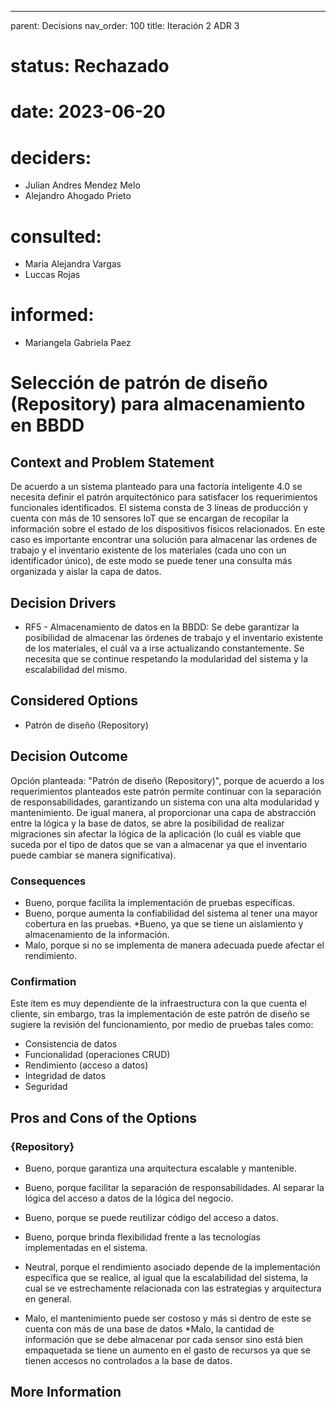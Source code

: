 ---
parent: Decisions
nav_order: 100
title: Iteración 2 ADR 3

# status: Rechazado 
# date: 2023-06-20
# deciders: 
  * Julian Andres Mendez Melo
  * Alejandro Ahogado Prieto 
# consulted: 
  * Maria Alejandra Vargas
  * Luccas Rojas
# informed:
  * Mariangela Gabriela Paez

# Selección de patrón de diseño (Repository) para almacenamiento en BBDD

## Context and Problem Statement

De acuerdo a un sistema planteado para una factoría inteligente 4.0 se necesita definir el patrón arquitectónico para satisfacer los requerimientos funcionales identificados. El sistema consta de 3 líneas de producción y cuenta con más de 10 sensores IoT que se encargan de recopilar la información sobre el estado de los dispositivos físicos relacionados. 
En este caso es importante encontrar una solución para almacenar las ordenes de trabajo y el inventario existente de los materiales (cada uno con un identificador único), de este modo se puede tener una consulta más organizada y aislar la capa de datos. 

## Decision Drivers

* RF5 - Almacenamiento de datos en la BBDD: Se debe garantizar la posibilidad de almacenar las órdenes de trabajo y el inventario existente de los materiales, el cuál va a irse actualizando constantemente. Se necesita que se continue respetando la modularidad del sistema y la escalabilidad del mismo. 

## Considered Options

* Patrón de diseño (Repository)

## Decision Outcome

Opción planteada: "Patrón de diseño (Repository)", porque de acuerdo a los requerimientos planteados este patrón permite continuar con la separación de responsabilidades, garantizando un sistema con una alta modularidad y mantenimiento. De igual manera, al proporcionar una capa de abstracción entre la lógica y la base de datos, se abre la posibilidad de realizar migraciones sin afectar la lógica de la aplicación (lo cuál es viable que suceda por el tipo de datos que se van a almacenar ya que el inventario puede cambiar se manera significativa). 

### Consequences
* Bueno, porque facilita la implementación de pruebas específicas.
* Bueno, porque aumenta la confiabilidad del sistema al tener una mayor cobertura en las pruebas.
*Bueno, ya que se tiene un aislamiento y almacenamiento de la información.
* Malo, porque si no se implementa de manera adecuada puede afectar el rendimiento.
   
### Confirmation
Este ítem es muy dependiente de la infraestructura con la que cuenta el cliente, sin embargo, tras la implementación de este patrón de diseño se sugiere la revisión del funcionamiento, por medio de pruebas tales como:
- Consistencia de datos
- Funcionalidad (operaciones CRUD)
- Rendimiento (acceso a datos)
- Integridad de datos
- Seguridad

## Pros and Cons of the Options

### {Repository}
* Bueno, porque garantiza una arquitectura escalable y mantenible.

* Bueno, porque facilitar la separación de responsabilidades. Al separar la lógica del acceso a datos de la lógica del negocio.
* Bueno, porque se puede reutilizar código del acceso a datos.
* Bueno, porque brinda flexibilidad frente a las tecnologías implementadas en el sistema. 
* Neutral, porque el rendimiento asociado depende de la implementación específica que se realice, al igual que la escalabilidad del sistema, la cual se ve estrechamente relacionada con las estrategias y arquitectura en general.
* Malo, el mantenimiento puede ser costoso y más si dentro de este se cuenta con más de una base de datos
*Malo, la cantidad de información que se debe almacenar por cada sensor sino está bien empaquetada se tiene un aumento en el gasto de recursos ya que se tienen accesos no controlados a la base de datos.

## More Information


